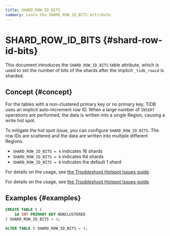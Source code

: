 ```yaml
---
title: SHARD_ROW_ID_BITS
summary: Learn the SHARD_ROW_ID_BITS attribute.
---
```


# SHARD_ROW_ID_BITS {#shard-row-id-bits}

This document introduces the `SHARD_ROW_ID_BITS` table attribute, which is used to set the number of bits of the shards after the implicit `_tidb_rowid` is sharded.

## Concept {#concept}

For the tables with a non-clustered primary key or no primary key, TiDB uses an implicit auto-increment row ID. When a large number of `INSERT` operations are performed, the data is written into a single Region, causing a write hot spot.

To mitigate the hot spot issue, you can configure `SHARD_ROW_ID_BITS`. The row IDs are scattered and the data are written into multiple different Regions.

-   `SHARD_ROW_ID_BITS = 4` indicates 16 shards
-   `SHARD_ROW_ID_BITS = 6` indicates 64 shards
-   `SHARD_ROW_ID_BITS = 0` indicates the default 1 shard

<CustomContent platform="tidb">

For details on the usage, see [the Troubleshoot Hotspot Issues guide](/troubleshoot-hot-spot-issues.md#use-shard_row_id_bits-to-process-hotspots).

</CustomContent>

<CustomContent platform="tidb-cloud">

For details on the usage, see [the Troubleshoot Hotspot Issues guide](https://docs.pingcap.com/tidb/stable/troubleshoot-hot-spot-issues#use-shard_row_id_bits-to-process-hotspots).

</CustomContent>

## Examples {#examples}

```sql
CREATE TABLE t (
    id INT PRIMARY KEY NONCLUSTERED
) SHARD_ROW_ID_BITS = 4;
```

```sql
ALTER TABLE t SHARD_ROW_ID_BITS = 4;
```
